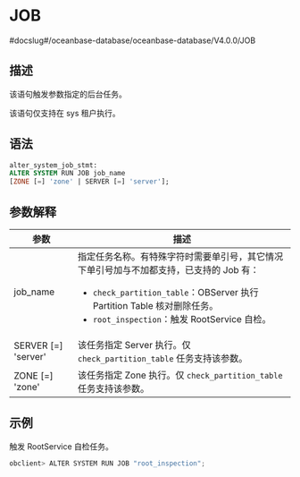 # JOB 
#docslug#/oceanbase-database/oceanbase-database/V4.0.0/JOB


## 描述 

该语句触发参数指定的后台任务。

该语句仅支持在 sys 租户执行。

## 语法 

```sql
alter_system_job_stmt:
ALTER SYSTEM RUN JOB job_name
[ZONE [=] 'zone' | SERVER [=] 'server'];
```



## 参数解释 

|        **参数**       |          **描述**         |
|-----------------------|-------------|
| job_name              | 指定任务名称。有特殊字符时需要单引号，其它情况下单引号加与不加都支持，已支持的 Job 有： <ul><li> `check_partition_table`：OBServer 执行 Partition Table 核对删除任务。</li>   <li> `root_inspection`：触发 RootService 自检。</li></ul>    |
| SERVER \[=\] 'server' | 该任务指定 Server 执行。仅 `check_partition_table` 任务支持该参数。                                                                                                                                                                                         |
| ZONE \[=\] 'zone'     | 该任务指定 Zone 执行。仅 `check_partition_table` 任务支持该参数。                                                                                                                                                                                           |



示例 
-----------------------

触发 RootService 自检任务。

```javascript
obclient> ALTER SYSTEM RUN JOB "root_inspection";
```


